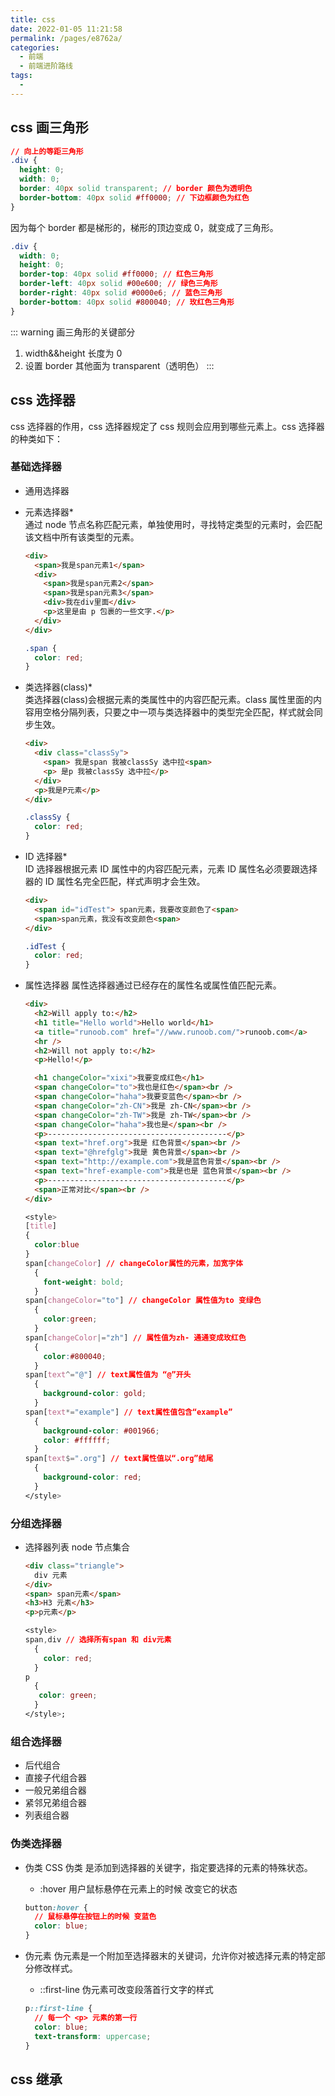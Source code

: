 ```yaml
---
title: css
date: 2022-01-05 11:21:58
permalink: /pages/e8762a/
categories:
  - 前端
  - 前端进阶路线
tags:
  -
---
```


## css 画三角形

```css
// 向上的等距三角形
.div {
  height: 0;
  width: 0;
  border: 40px solid transparent; // border 颜色为透明色
  border-bottom: 40px solid #ff0000; // 下边框颜色为红色
}
```

因为每个 border 都是梯形的，梯形的顶边变成 0，就变成了三角形。

```css
.div {
  width: 0;
  height: 0;
  border-top: 40px solid #ff0000; // 红色三角形
  border-left: 40px solid #00e600; // 绿色三角形
  border-right: 40px solid #0000e6; // 蓝色三角形
  border-bottom: 40px solid #800040; // 玫红色三角形
}
```

::: warning 画三角形的关键部分

1. width&&height 长度为 0
2. 设置 border 其他面为 transparent（透明色）
   :::

## css 选择器

css 选择器的作用，css 选择器规定了 css 规则会应用到哪些元素上。css 选择器的种类如下：

### 基础选择器

- 通用选择器
- 元素选择器\*  
  通过 node 节点名称匹配元素，单独使用时，寻找特定类型的元素时，会匹配该文档中所有该类型的元素。

  ```html
  <div>
    <span>我是span元素1</span>
    <div>
      <span>我是span元素2</span>
      <span>我是span元素3</span>
      <div>我在div里面</div>
      <p>这里是由 p 包裹的一些文字.</p>
    </div>
  </div>
  ```

  ```css
  .span {
    color: red;
  }
  ```

- 类选择器(class)\*  
  类选择器(class)会根据元素的类属性中的内容匹配元素。class 属性里面的内容用空格分隔列表，只要之中一项与类选择器中的类型完全匹配，样式就会同步生效。

  ```html
  <div>
    <div class="classSy">
      <span> 我是span 我被classSy 选中拉<span>
      <p> 是p 我被classSy 选中拉</p>
    </div>
    <p>我是P元素</p>
  </div>
  ```

  ```css
  .classSy {
    color: red;
  }
  ```

- ID 选择器\*  
  ID 选择器根据元素 ID 属性中的内容匹配元素，元素 ID 属性名必须要跟选择器的 ID 属性名完全匹配，样式声明才会生效。

  ```html
  <div>
    <span id="idTest"> span元素，我要改变颜色了<span>
    <span>span元素，我没有改变颜色<span>
  </div>
  ```

  ```css
  .idTest {
    color: red;
  }
  ```

- 属性选择器
  属性选择器通过已经存在的属性名或属性值匹配元素。

  ```html
  <div>
    <h2>Will apply to:</h2>
    <h1 title="Hello world">Hello world</h1>
    <a title="runoob.com" href="//www.runoob.com/">runoob.com</a>
    <hr />
    <h2>Will not apply to:</h2>
    <p>Hello!</p>

    <h1 changeColor="xixi">我要变成红色</h1>
    <span changeColor="to">我也是红色</span><br />
    <span changeColor="haha">我要变蓝色</span><br />
    <span changeColor="zh-CN">我是 zh-CN</span><br />
    <span changeColor="zh-TW">我是 zh-TW</span><br />
    <span changeColor="haha">我也是</span><br />
    <p>----------------------------------------</p>
    <span text="href.org">我是 红色背景</span><br />
    <span text="@hrefglg">我是 黄色背景</span><br />
    <span text="http://example.com">我是蓝色背景</span><br />
    <span text="href-example-com">我是也是 蓝色背景</span><br />
    <p>----------------------------------------</p>
    <span>正常对比</span><br />
  </div>
  ```

  ```css
  <style>
  [title]
  {
    color:blue
  }
  span[changeColor] // changeColor属性的元素，加宽字体
    {
      font-weight: bold;
    }
  span[changeColor="to"] // changeColor 属性值为to 变绿色
    {
      color:green;
    }
  span[changeColor|="zh"] // 属性值为zh- 通通变成玫红色
    {
      color:#800040;
    }
  span[text^="@"] // text属性值为 “@”开头
    {
      background-color: gold;
    }
  span[text*="example"] // text属性值包含“example”
    {
      background-color: #001966;
      color: #ffffff;
    }
  span[text$=".org"] // text属性值以“.org”结尾
    {
      background-color: red;
    }
  </style>
  ```

### 分组选择器

- 选择器列表
  node 节点集合

  ```html
  <div class="triangle">
    div 元素
  </div>
  <span> span元素</span>
  <h3>H3 元素</h3>
  <p>p元素</p>
  ```

  ```css
  <style>
  span,div // 选择所有span 和 div元素
    {
      color: red;
    }
  p
    {
     color: green;
    }
  </style>;
  ```

### 组合选择器

- 后代组合
- 直接子代组合器
- 一般兄弟组合器
- 紧邻兄弟组合器
- 列表组合器

### 伪类选择器

- 伪类
  CSS 伪类 是添加到选择器的关键字，指定要选择的元素的特殊状态。

  - :hover 用户鼠标悬停在元素上的时候 改变它的状态

  ```css
  button:hover {
    // 鼠标悬停在按钮上的时候 变蓝色
    color: blue;
  }
  ```

- 伪元素
  伪元素是一个附加至选择器末的关键词，允许你对被选择元素的特定部分修改样式。

  - ::first-line 伪元素可改变段落首行文字的样式

  ```css
  p::first-line {
    // 每一个 <p> 元素的第一行
    color: blue;
    text-transform: uppercase;
  }
  ```

## css 继承
